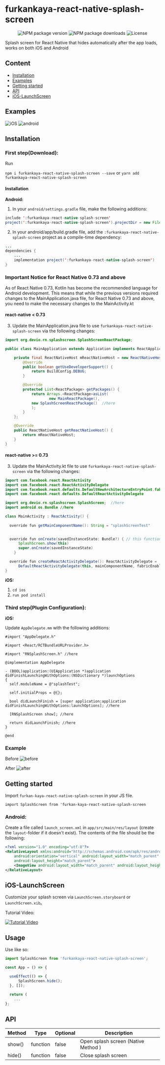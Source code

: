# furkankaya-react-native-splash-screen


<p align="center" >
  <img alt="NPM package version" src="https://img.shields.io/npm/v/furkankaya-react-native-splash-screen?style=for-the-badge">

  <img alt="NPM package downloads" src="https://img.shields.io/npm/dt/furkankaya-react-native-splash-screen?style=for-the-badge">
 
  <img alt="License" src="https://img.shields.io/badge/license-MIT-blue.svg?style=for-the-badge" />
</p>

Splash screen for React Native that hides automatically after the app loads, works on both iOS and Android

## Content

- [Installation](#installation)
- [Examples](#examples)
- [Getting started](#getting-started)
- [API](#api)
- [iOS-LaunchScreen](#iOS-LaunchScreen)


## Examples  
![iOS](https://github.com/FurkanKayaDev/react-native-splash-screen/assets/103508575/5eecfcff-dfa8-45f2-ae22-8eae0ad618e8)
![android](https://github.com/FurkanKayaDev/react-native-splash-screen/assets/103508575/813a9825-c4f5-406d-b9c3-5828416f2cf3)


## Installation

### First step(Download):
Run 

`npm i furkankaya-react-native-splash-screen --save` 
or
`yarn add furkankaya-react-native-splash-screen` 
#### Installation  

**Android:**

1. In your `android/settings.gradle` file, make the following additions:
```java
include ':furkankaya-react-native-splash-screen'   
project(':furkankaya-react-native-splash-screen').projectDir = new File(rootProject.projectDir, '../node_modules/furkankaya-react-native-splash-screen/android')
```

2. In your android/app/build.gradle file, add the `:furkankaya-react-native-splash-screen` project as a compile-time dependency:

```java
...
dependencies {
    ...
    implementation project(':furkankaya-react-native-splash-screen')
}
```

### Important Notice for React Native 0.73 and above
As of React Native 0.73, Kotlin has become the recommended language for Android development. This means that while the previous versions required changes to the MainApplication.java file, for React Native 0.73 and above, you need to make the necessary changes to the MainActivity.kt

#### react-native < 0.73 

3. Update the MainApplication.java file to use `furkankaya-react-native-splash-screen` via the following changes:


```java
import org.devio.rn.splashscreen.SplashScreenReactPackage; 

public class MainApplication extends Application implements ReactApplication {

    private final ReactNativeHost mReactNativeHost = new ReactNativeHost(this) {
        @Override
        public boolean getUseDeveloperSupport() {
            return BuildConfig.DEBUG;
        }

        @Override
        protected List<ReactPackage> getPackages() {
            return Arrays.<ReactPackage>asList(
                    new MainReactPackage(),
            new SplashScreenReactPackage()  //here
            );
        }
    };

    @Override
    public ReactNativeHost getReactNativeHost() {
        return mReactNativeHost;
    }
}
```

#### react-native >= 0.73

3. Update the MainActivity.kt file to use `furkankaya-react-native-splash-screen` via the following changes:

```java
import com.facebook.react.ReactActivity
import com.facebook.react.ReactActivityDelegate
import com.facebook.react.defaults.DefaultNewArchitectureEntryPoint.fabricEnabled
import com.facebook.react.defaults.DefaultReactActivityDelegate

import org.devio.rn.splashscreen.SplashScreen;  //here
import android.os.Bundle //here

class MainActivity : ReactActivity() {
 
  override fun getMainComponentName(): String = "splashScreenTest"

 
  override fun onCreate(savedInstanceState: Bundle?) { // this function 
      SplashScreen.show(this) 
      super.onCreate(savedInstanceState)
    }

  override fun createReactActivityDelegate(): ReactActivityDelegate =
      DefaultReactActivityDelegate(this, mainComponentName, fabricEnabled)
}

```

**iOS:**

1. `cd ios`
2. `run pod install`
 


### Third step(Plugin Configuration):

**iOS:**

Update `AppDelegate.mm` with the following additions:


```obj-c
#import "AppDelegate.h"

#import <React/RCTBundleURLProvider.h> 

#import "RNSplashScreen.h" //here

@implementation AppDelegate

- (BOOL)application:(UIApplication *)application didFinishLaunchingWithOptions:(NSDictionary *)launchOptions
{
  self.moduleName = @"splashTest";

  self.initialProps = @{};
  
  bool didLaunchFinish = [super application:application didFinishLaunchingWithOptions:launchOptions]; //here

  [RNSplashScreen show]; //here
  
  return didLaunchFinish; //here
}

@end

```

### Example

Before
![before](https://github.com/FurkanKayaDev/react-native-splash-screen/assets/103508575/2a4c1afc-3f6a-4943-98b4-76453912640f)


After
![after](https://github.com/FurkanKayaDev/react-native-splash-screen/assets/103508575/0ec8a935-feb6-4d07-aebf-b3a1d80bbbfe)


## Getting started  

Import `furkan-kaya-react-native-splash-screen` in your JS file.

`import SplashScreen from 'furkan-kaya-react-native-splash-screen`    

### Android:

Create a file called `launch_screen.xml` in `app/src/main/res/layout` (create the `layout`-folder if it doesn't exist). The contents of the file should be the following:

```xml
<?xml version="1.0" encoding="utf-8"?>
<RelativeLayout xmlns:android="http://schemas.android.com/apk/res/android"
    android:orientation="vertical" android:layout_width="match_parent"
    android:layout_height="match_parent">
    <ImageView android:layout_width="match_parent" android:layout_height="match_parent" android:src="@drawable/launch_screen" android:scaleType="centerCrop" />
</RelativeLayout>
```

## iOS-LaunchScreen

Customize your splash screen via `LaunchScreen.storyboard` or `LaunchScreen.xib`。

Tutorial Video:



[![Tutorial Video](https://github.com/FurkanKayaDev/react-native-splash-screen/assets/103508575/07d2ac52-cd56-447b-9ebf-719fa8605cf3)](https://github.com/FurkanKayaDev/react-native-splash-screen/assets/103508575/07d2ac52-cd56-447b-9ebf-719fa8605cf3)



## Usage

Use like so:

```javascript
import SplashScreen from 'furkankaya-react-native-splash-screen';

const App = () => {

  useEffect(() => {
      SplashScreen.hide();
  }, []);
  
  return (
    ...
};
```

## API


| Method | Type     | Optional | Description                         |
|--------|----------|----------|-------------------------------------|
| show() | function | false    | Open splash screen (Native Method ) |
| hide() | function | false    | Close splash screen                 |


